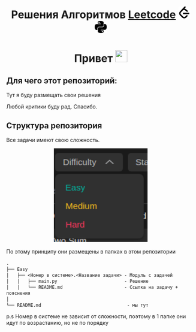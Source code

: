 <h1 align="center">Решения Алгоритмов  
    <a href='https://leetcode.com/'>Leetcode</a>
    <img src="./info/img/leetcode.svg" height="32" width="32"/>
    <img src="./info/img/python.svg" height="32" width="32"/> 
</h1>

<h1 align="center">Привет </a> 
<img src="https://github.com/blackcater/blackcater/raw/main/images/Hi.gif" height="32" width="32"/></h1>

<h2>Для чего этот репозиторий:</h2>
<p>Тут я буду размещать свои решения </p>
<p>Любой критики буду рад. Спасибо.</p>


<h2>Структура репозитория </h2> 
<div>
    <p align="top">
    Все задачи имеют свою сложность.
    </p>
    <p align="center">
    <img src="./info/img/difficulty.png" height="250" width="250"/>
    </p>
    <p>
    По этому принципу они размещены в папках в этом репозитории
    </p>
</div>

    .
    ├── Easy
    │   ├── <Номер в системе>.<Название задачи> - Модуль с задачей
    │   │   ├── main.py                         - Решение
    │   │   └── README.md                       - Ссылка на задачу + пояснения 
    │   
    └── README.md                                - мы тут

p.s Номер в системе не зависит от сложности, поэтому в 1 папке они идут по возрастанию, но не по порядку